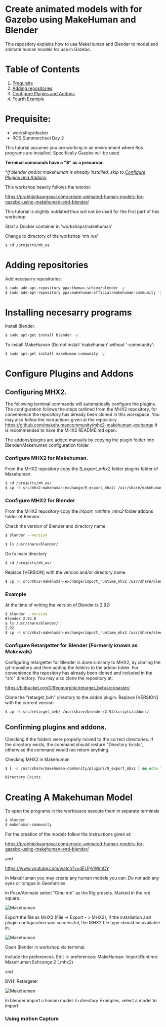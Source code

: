 
#  Create animated models with for Gazebo using MakeHuman and Blender
This repository explains how to use MakeHuman and Blender to model and animate human models for use in Gazebo.

# Table of Contents
1. [Prequisite](#Prequisite)
2. [Adding repositories](#Adding-repositories)
3. [Configure Plugins and Addons](#Configure-Plugins-and-Addons)
4. [Fourth Example](#fourth-examplehttpwwwfourthexamplecom)

# Prequisite:
- workshop/docker
- ROS Summerchool Day 2

This tutorial assumes you are working in an environment where Ros programs are installed. Specifically Gazebo will be used.

**Terminal commands have a "$"  as a precursor.**

**If blender and/or makehuman is already installed, skip to [Configure Plugins and Addons](#Configure-Plugins-and-Addons).*




This workshop heavily follows the tutorial:

https://prabhjotkaurgosal.com/create-animated-human-models-for-gazebo-using-makehuman-and-blender/

This tutorial is slightly outdated thus will not be used for the first part of this workshop:


Start a Docker container in 'workshops/makehuman'

Change to directory of the workshop 'mh_ws'

```bash
$ cd /projects/mh_ws
```

# Adding repositories
Add necesarry repositories:

```bash
$ sudo add-apt-repository ppa:thomas-schiex/blender -y
$ sudo add-apt-repository ppa:makehuman-official/makehuman-community -y
```

# Installing necesarry programs
Install Blender:
```bash
$ sudo apt-get install blender -y
```

To install MakeHuman (Do not install 'makehuman' without '-community':
```bash
$ sudo apt-get install makehuman-community -y
```


# Configure Plugins and Addons

## Configuring MHX2.

The following terminal commands will automatically configure the plugins. The configuration follows the steps outlined from the MHX2 repository, for convenience the repository has already been cloned in this workspace.
You may also follow the instructions given at the repository.
https://github.com/makehumancommunity/mhx2-makehuman-exchange
It is recommended to have the MHX2 README.md  open.

The addons/plugins are added manually by copying the plugin folder into Blender/Makehuman configuration folder.

### Configure MHX2 for Makehuman.
From the MHX2 repository copy the *9_export_mhx2* folder plugins folder of Makehuman.
```bash
$ cd /projects/mh_ws/
$ cp -R src/mhx2-makehuman-exchange/9_export_mhx2/ /usr/share/makehuman-community/plugins/
```

### Configure MHX2 for Blender
From the MHX2 repository copy the *import_runtime_mhx2* folder addons folder of Blender.

Check the version of Blender and directory name.
```bash
$ blender --version
```

```bash
$ ls /usr/share/blender/
```

Go to main directory
```bash
$ cd /projects/mh_ws/
```

Replace [VERSION] with the version and/or directory name.

```bash
$ cp -R src/mhx2-makehuman-exchange/import_runtime_mhx2 /usr/share/blender/[VERSION]/scripts/addons/
```

### Example
At the time of writing the version of Blender is 2.92:
```bash
$ blender --version
Blender 2.92.0
$ ls /usr/share/blender/
2.92
$ cp -R src/mhx2-makehuman-exchange/import_runtime_mhx2 /usr/share/blender/2.92/scripts/addons/
```


### Configure Retargetter for Blender (Formerly known as Makewalk)
Configuring retargetter for Blender is done similarly to MHX2, by cloning the git repository and then adding the folders to the addon folder.
For convenience the repository has already been cloned and included in the "src" directory. You may also clone the repository at:

https://bitbucket.org/Diffeomorphic/retarget_bvh/src/master/

Clone the "retarget_bvh" directory to the addon plugin. Replace [VERSION] with the current version.

```bash
$ cp -R src/retarget_bvh/ /usr/share/blender/2.92/scripts/addons/
```

## Confirming plugins and addons.
Checking if the folders were properly moved to the correct directories. If the directory exists, the command should resturn "Directory Exists", otherwise the command would not return anything.

Checking MHX2 in Makehuman
```bash
$ [ -d /usr/share/makehuman-community/plugins/9_export_mhx2 ] && echo "Directory Exists"

Directory Exists
```

# Creating A Makehuman Model
To open the programs in the workspace execute them in separate terminals
```bash
$ blender
$ makehuman-community
```
For the creation of the models follow the instructions given at:

https://prabhjotkaurgosal.com/create-animated-human-models-for-gazebo-using-makehuman-and-blender/

and

https://www.youtube.com/watch?v=dFLPjVWjmCY

In MakeHuman you may create any human models you can.
Do not add any eyes or tongue in Geometries.

In Pose/Animate select "Cmu mb" as the Rig presets. Marked in the red square.

![Makehuman](https://i.imgur.com/ffqZzgD.png)


Export the file as MHX2 (File -> Export - > MHX2), if the installation and plugin configuration was successful, the MHX2 file type should be available in.

![Makehuman](https://i.imgur.com/j3CzX6P.png)

Open Blender in workshop via terminal.


Include the preferences.
Edit -> preferences:
MakeHuman: Import:Runtime: MakeHuman Exhcange 2 (.mhx2)

and

BVH: Retargeter

![Makehuman](https://i.imgur.com/NG7RM1t.png)


In blender import a human model.  In directory Examples, select a model to import.

### Using motion Capture

